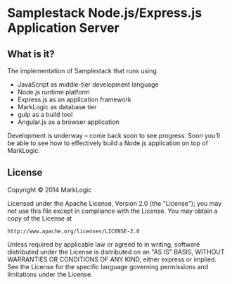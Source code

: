 # Samplestack Node.js/Express.js Application Server

## What is it?

The implementation of Samplestack that runs using

* JavaScript as middle-tier development language
* Node.js runtime platform
* Express.js as an application framework
* MarkLogic as database tier
* gulp as a build tool
* Angular.js as a browser application

Development is underway – come back soon to see progress. Soon you’ll be able to see how to effectively build a Node.js application on top of MarkLogic.

## License

Copyright © 2014 MarkLogic

Licensed under the Apache License, Version 2.0 (the "License");
you may not use this file except in compliance with the License.
You may obtain a copy of the License at

    http://www.apache.org/licenses/LICENSE-2.0

Unless required by applicable law or agreed to in writing, software
distributed under the License is distributed on an "AS IS" BASIS,
WITHOUT WARRANTIES OR CONDITIONS OF ANY KIND, either express or implied.
See the License for the specific language governing permissions and
limitations under the License.
